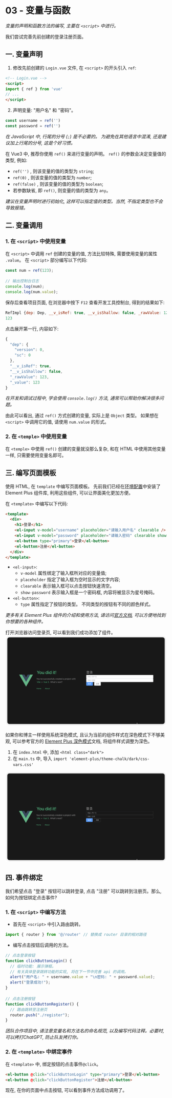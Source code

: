 # 03 - 变量与函数
*变量的声明和函数方法的编写, 主要在 `<script>` 中进行。*

我们尝试完善先前创建的登录注册页面。
## 一. 变量声明
1. 修改先前创建的 `Login.vue` 文件, 在 `<script>` 的开头引入 `ref`:
```html
<!-- Login.vue --> 
<script>
import { ref } from 'vue'
// ...
</script>
```
2. 声明变量: "用户名" 和 "密码"。
```js
const username = ref('')
const password = ref('')
```
*在 JavaScript 中, 行尾的分号 (`;`) 是不必要的。*
*为避免在其他语言中混淆, 还是建议加上行尾的分号, 这是个好习惯。*

在 Vue3 中, 推荐你使用 `ref()` 来进行变量的声明。
`ref()` 的参数会决定变量值的类型, 例如:
- `ref('')` , 则该变量的值的类型为 `string`;
- `ref(0)` , 则该变量的值的类型为 `number`;
- `ref(false)` , 则该变量的值的类型为 `boolean`;
- 若参数缺省, 即 `ref()`, 则变量的值的类型为 `any`。

*建议在变量声明时进行初始化, 这样可以指定值的类型。当然, 不指定类型也不会导致报错。*

## 二. 变量调用
### 1. 在 `<script>` 中使用变量
在 `<script>` 中调用 `ref` 创建的变量的值, 方法比较特殊, 需要使用变量的属性 `.value`。
在 `<script>` 部分编写以下代码:
```js
const num = ref(123);

// 输出控制台日志
console.log(num);
console.log(num.value);
```
保存后查看项目页面, 在浏览器中按下 `F12` 查看开发工具控制台, 得到的结果如下:
```js
RefImpl {dep: Dep, __v_isRef: true, __v_isShallow: false, _rawValue: 123, _value: 123}
123
```
点击展开第一行, 内容如下:
```js
{
  "dep": {
    "version": 0,
    "sc": 0
  },
  "__v_isRef": true,
  "__v_isShallow": false,
  "_rawValue": 123,
  "_value": 123
}
```
*在开发和调试过程中, 学会使用 `console.log()` 方法, 通常可以帮助你解决很多问题。*

由此可以看出, 通过 `ref()` 方式创建的变量, 实际上是 `Object` 类型。
如果想在 `<script>` 中调用它的值, 请使用 `num.value` 的形式。

### 2. 在 `<temple>` 中使用变量
在 `<temple>` 中使用 `ref()` 创建的变量就没那么复杂, 和在 HTML 中使用其他变量一样, 只需要使用变量名即可。

## 三. 编写页面模板
使用 HTML, 在 `template` 中编写页面模板。
先前我们已经在[环境配置]()中安装了 Element Plus 组件库, 利用这些组件, 可以让界面美化更加方便。

在 `<template>` 中编写以下代码:
```html
<template>
  <div>
    <h1>登录</h1>
    <el-input v-model="username" placeholder="请输入用户名" clearable />
    <el-input v-model="password" placeholder="请输入密码" clearable show-password/>
    <el-button type="primary">登录</el-button>
    <el-button>注册</el-button>
  </div>
</template>
```
- `<el-input>`: 
  - `v-model` 属性绑定了输入框所对应的变量值;
  - `placeholder` 指定了输入框为空时显示的文字内容;
  - `clearable` 表示输入框可以点击按钮快速清空。
  - `show-password` 表示输入框是一个密码框, 内容将被显示为星号掩码。
- `<el-button>`:
  - `type` 属性指定了按钮的类型。 不同类型的按钮有不同的颜色样式。

*更多有关 Element Plus 组件的介绍和使用方法, 请访问[官方文档](https://element-plus.org/zh-CN/component/overview.html), 可以方便地找到你想要的各种组件。*

打开浏览器访问登录页, 可以看到我们成功添加了组件。
![登录页](./source/03-01.png)

如果你和博主一样使用系统深色模式, 且认为当前的组件样式在深色模式下不够美观, 可以参考官方的 [Element Plus 深色模式](https://element-plus.org/zh-CN/guide/dark-mode.html)文档, 将组件样式调整为深色。
1. 在 `index.html` 中, 添加 `<html class="dark">`
2. 在 `main.ts` 中, 导入 `import 'element-plus/theme-chalk/dark/css-vars.css'`

![登录页 (深色模式)](./source/03-02.png)

## 四. 事件绑定
我们希望点击 "登录" 按钮可以跳转登录, 点击 "注册" 可以跳转到注册页。那么, 如何为按钮绑定点击事件?
### 1. 在 `<script>` 中编写方法
- 首先在 `<script>` 中引入路由跳转。
```js
import { router } from '@/router' // 替换成 router 目录的相对路径
```
- 编写点击按钮后调用的方法。
```js
// 点击登录按钮
function clickButtonLogin() {
  // 临时功能: 展示弹框。
  // 有关具体登录跳转功能的实现, 将在下一节中完善 api 的调用。
  alert("用户名: " + username.value + "\n密码: " + password.value);
  alert("登录成功!");
}

// 点击注册按钮
function clickButtonRegister() {
  // 路由跳转至注册页
  router.push("./register");
}
```
*团队合作项目中, 请注意变量名和方法名的命名规范, 以及编写代码注释。必要时, 可以拷打ChatGPT, 防止队友拷打你。*

### 2. 在 `<template>` 中绑定事件
在 `<template>` 中, 绑定按钮的点击事件`@click`。
```html
<el-button @click="clickButtonLogin" type="primary">登录</el-button>
<el-button @click="clickButtonRegister">注册</el-button>
```
现在, 在你的页面中点击按钮, 可以看到事件方法成功调用了。